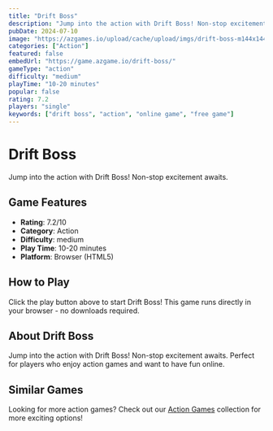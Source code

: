 ```yaml
---
title: "Drift Boss"
description: "Jump into the action with Drift Boss! Non-stop excitement awaits."
pubDate: 2024-07-10
image: "https://azgames.io/upload/cache/upload/imgs/drift-boss-m144x144.webp"
categories: ["Action"]
featured: false
embedUrl: "https://game.azgame.io/drift-boss/"
gameType: "action"
difficulty: "medium"
playTime: "10-20 minutes"
popular: false
rating: 7.2
players: "single"
keywords: ["drift boss", "action", "online game", "free game"]
---
```


# Drift Boss

Jump into the action with Drift Boss! Non-stop excitement awaits.

## Game Features

- **Rating**: 7.2/10
- **Category**: Action
- **Difficulty**: medium
- **Play Time**: 10-20 minutes
- **Platform**: Browser (HTML5)

## How to Play

Click the play button above to start Drift Boss! This game runs directly in your browser - no downloads required.

## About Drift Boss

Jump into the action with Drift Boss! Non-stop excitement awaits. Perfect for players who enjoy action games and want to have fun online.

## Similar Games

Looking for more action games? Check out our [Action Games](/categories/action) collection for more exciting options!
